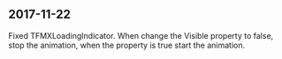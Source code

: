 ## 2017-11-22

Fixed TFMXLoadingIndicator. When change the Visible property to false, stop the animation, when the property is true start the animation.

